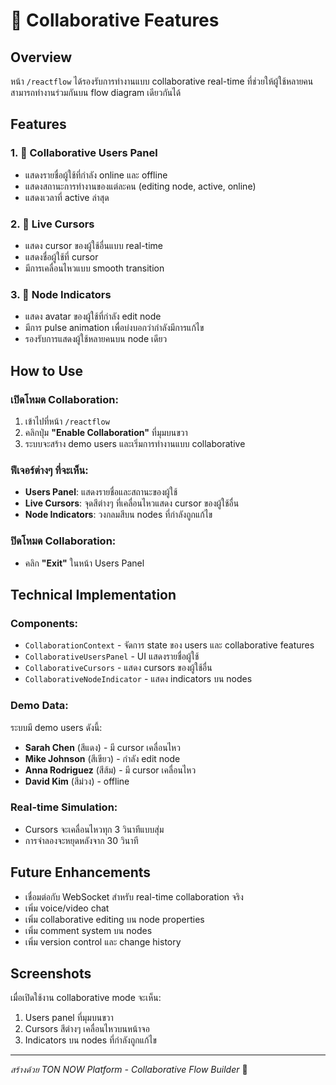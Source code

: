 # 🤝 Collaborative Features

## Overview
หน้า `/reactflow` ได้รองรับการทำงานแบบ collaborative real-time ที่ช่วยให้ผู้ใช้หลายคนสามารถทำงานร่วมกันบน flow diagram เดียวกันได้

## Features

### 1. 👥 Collaborative Users Panel
- แสดงรายชื่อผู้ใช้ที่กำลัง online และ offline
- แสดงสถานะการทำงานของแต่ละคน (editing node, active, online)
- แสดงเวลาที่ active ล่าสุด

### 2. 🎯 Live Cursors
- แสดง cursor ของผู้ใช้อื่นแบบ real-time
- แสดงชื่อผู้ใช้ที่ cursor
- มีการเคลื่อนไหวแบบ smooth transition

### 3. 🎨 Node Indicators
- แสดง avatar ของผู้ใช้ที่กำลัง edit node
- มีการ pulse animation เพื่อบ่งบอกว่ากำลังมีการแก้ไข
- รองรับการแสดงผู้ใช้หลายคนบน node เดียว

## How to Use

### เปิดโหมด Collaboration:
1. เข้าไปที่หน้า `/reactflow`
2. คลิกปุ่ม **"Enable Collaboration"** ที่มุมบนขวา
3. ระบบจะสร้าง demo users และเริ่มการทำงานแบบ collaborative

### ฟีเจอร์ต่างๆ ที่จะเห็น:
- **Users Panel**: แสดงรายชื่อและสถานะของผู้ใช้
- **Live Cursors**: จุดสีต่างๆ ที่เคลื่อนไหวแสดง cursor ของผู้ใช้อื่น
- **Node Indicators**: วงกลมสีบน nodes ที่กำลังถูกแก้ไข

### ปิดโหมด Collaboration:
- คลิก **"Exit"** ในหน้า Users Panel

## Technical Implementation

### Components:
- `CollaborationContext` - จัดการ state ของ users และ collaborative features
- `CollaborativeUsersPanel` - UI แสดงรายชื่อผู้ใช้
- `CollaborativeCursors` - แสดง cursors ของผู้ใช้อื่น
- `CollaborativeNodeIndicator` - แสดง indicators บน nodes

### Demo Data:
ระบบมี demo users ดังนี้:
- **Sarah Chen** (สีแดง) - มี cursor เคลื่อนไหว
- **Mike Johnson** (สีเขียว) - กำลัง edit node
- **Anna Rodriguez** (สีส้ม) - มี cursor เคลื่อนไหว  
- **David Kim** (สีม่วง) - offline

### Real-time Simulation:
- Cursors จะเคลื่อนไหวทุก 3 วินาทีแบบสุ่ม
- การจำลองจะหยุดหลังจาก 30 วินาที

## Future Enhancements
- เชื่อมต่อกับ WebSocket สำหรับ real-time collaboration จริง
- เพิ่ม voice/video chat
- เพิ่ม collaborative editing บน node properties
- เพิ่ม comment system บน nodes
- เพิ่ม version control และ change history

## Screenshots
เมื่อเปิดใช้งาน collaborative mode จะเห็น:
1. Users panel ที่มุมบนขวา
2. Cursors สีต่างๆ เคลื่อนไหวบนหน้าจอ
3. Indicators บน nodes ที่กำลังถูกแก้ไข

---
*สร้างด้วย TON NOW Platform - Collaborative Flow Builder* 🚀